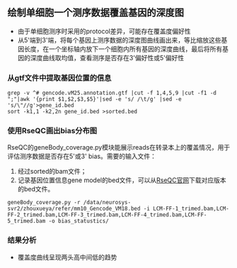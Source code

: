 ## 绘制单细胞一个测序数据覆盖基因的深度图
+ 由于单细胞测序时采用的protocol差异，可能存在覆盖度偏好性
+ 从5'端到3'端，将每个基因上测序数据的深度图曲线画出来，等比缩放这些基因长度，在一个坐标轴内放下一个细胞内所有基因的深度曲线，最后将所有基因的深度曲线取均值，查看测序是否存在3'偏好性或5'偏好性

### 从gtf文件中提取基因位置的信息
```
grep -v ^# gencode.vM25.annotation.gtf |cut -f 1,4,5,9 |cut -f1 -d ";"|awk '{print $1,$2,$3,$5}'|sed -e 's/ /\t/g' |sed -e 's/\"//g'>gene_id.bed
sort -k1,1 -k2,2n gene_id.bed >sorted.bed
```

### 使用RseQC画出bias分布图
RseQC的geneBody_coverage.py模块能展示reads在转录本上的覆盖情况，用于评估测序数据是否存在5'或3' bias。需要的输入文件：
1. 经过sorted的bam文件；
2. 记录基因位置信息gene model的bed文件，可以从[RseQC官网](http://rseqc.sourceforge.net/#download-gene-models-update-on-08-07-2014)下载对应版本的bed文件。
```
geneBody_coverage.py -r /data/neurosys-svr2/zhouxueya/refer/mm10_Gencode_VM18.bed -i LCM-FF-1_trimed.bam,LCM-FF-2_trimed.bam,LCM-FF-3_trimed.bam,LCM-FF-4_trimed.bam,LCM-FF-5_trimed.bam -o bias_statustics/  
```

### 结果分析
+ 覆盖度曲线呈现两头高中间低的趋势
